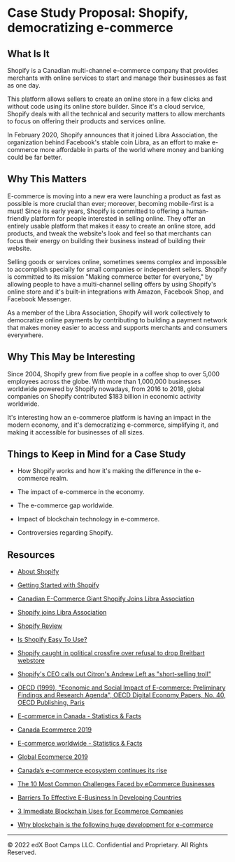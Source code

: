 # Case Study Proposal: Shopify, democratizing e-commerce

## What Is It

Shopify is a Canadian multi-channel e-commerce company that provides merchants with online services to start and manage their businesses as fast as one day.

This platform allows sellers to create an online store in a few clicks and without code using its online store builder. Since it's a cloud service, Shopify deals with all the technical and security matters to allow merchants to focus on offering their products and services online.

In February 2020, Shopify announces that it joined Libra Association, the organization behind Facebook's stable coin Libra, as an effort to make e-commerce more affordable in parts of the world where money and banking could be far better.

## Why This Matters

E-commerce is moving into a new era were launching a product as fast as possible is more crucial than ever; moreover, becoming mobile-first is a must! Since its early years, Shopify is committed to offering a human-friendly platform for people interested in selling online. They offer an entirely usable platform that makes it easy to create an online store, add products, and tweak the website's look and feel so that merchants can focus their energy on building their business instead of building their website.

Selling goods or services online, sometimes seems complex and impossible to accomplish specially for small companies or independent sellers. Shopify is committed to its mission "Making commerce better for everyone," by allowing people to have a multi-channel selling offers by using Shopify's online store and it's built-in integrations with Amazon, Facebook Shop, and Facebook Messenger.

As a member of the Libra Association, Shopify will work collectively to democratize online payments by contributing to building a payment network that makes money easier to access and supports merchants and consumers everywhere.

## Why This May be Interesting

Since 2004, Shopify grew from five people in a coffee shop to over 5,000 employees across the globe. With more than 1,000,000 businesses worldwide powered by Shopify nowadays, from 2016 to 2018, global companies on Shopify contributed $183 billion in economic activity worldwide.

It's interesting how an e-commerce platform is having an impact in the modern economy, and it's democratizing e-commerce, simplifying it, and making it accessible for businesses of all sizes.

## Things to Keep in Mind for a Case Study

* How Shopify works and how it's making the difference in the e-commerce realm.

* The impact of e-commerce in the economy.

* The e-commerce gap worldwide.

* Impact of blockchain technology in e-commerce.

* Controversies regarding Shopify.

## Resources

* [About Shopify](https://www.shopify.ca/about)

* [Getting Started with Shopify](https://www.shopify.ca/start)

* [Canadian E-Commerce Giant Shopify Joins Libra Association](https://cointelegraph.com/news/canadian-e-commerce-giant-shopify-joins-libra-association)

* [Shopify joins Libra Association](https://news.shopify.com/shopify-joins-libra-association)

* [Shopify Review](https://ecommerceguide.com/ecommerce-platforms/shopify-review/)

* [Is Shopify Easy To Use?](https://www.merchantmaverick.com/is-shopify-easy-to-use/)

* [Shopify caught in political crossfire over refusal to drop Breitbart webstore](https://beta.theglobeandmail.com/report-on-business/shopify-faces-increased-pressure-over-refusal-to-drop-breitbart-webstore/article33973253/)

* [Shopify's CEO calls out Citron's Andrew Left as "short-selling troll"](https://www.bnnbloomberg.ca/shopify-s-ceo-calls-out-citron-s-andrew-left-as-short-selling-troll-1.881400)

* [OECD (1999), "Economic and Social Impact of E-commerce: Preliminary Findings and Research Agenda", OECD Digital Economy Papers, No. 40, OECD Publishing, Paris](https://doi.org/10.1787/236588526334)

* [E-commerce in Canada - Statistics & Facts](https://www.statista.com/topics/2728/e-commerce-in-canada/)

* [Canada Ecommerce 2019](https://www.emarketer.com/content/canada-ecommerce-2019)

* [E-commerce worldwide - Statistics & Facts](https://www.statista.com/topics/871/online-shopping/)

* [Global Ecommerce 2019](https://www.emarketer.com/content/global-ecommerce-2019)

* [Canada’s e-commerce ecosystem continues its rise](https://www.theglobeandmail.com/business/commentary/article-canadas-e-commerce-ecosystem-continues-its-rise/)

* [The 10 Most Common Challenges Faced by eCommerce Businesses](https://ecommercetrainingacademy.com/ecommerce-business-challeges/)

* [Barriers To Effective E-Business In Developing Countries](https://www.researchgate.net/publication/267415587_Barriers_To_Effective_E-Business_In_Developing_Countries)

* [3 Immediate Blockchain Uses for Ecommerce Companies](https://www.practicalecommerce.com/3-immediate-blockchain-uses-for-ecommerce-companies)

* [Why blockchain is the following huge development for e-commerce](https://medium.com/dataseries/why-blockchain-is-the-following-huge-development-for-e-commerce-d42d65e7f23b)

---
© 2022 edX Boot Camps LLC. Confidential and Proprietary. All Rights Reserved.
